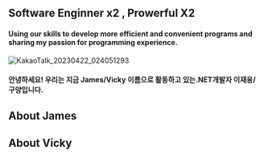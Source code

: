 



## Software Enginner x2 , Prowerful X2
#### Using our skills to develop more efficient and convenient programs and sharing my passion for programming experience.

![KakaoTalk_20230422_024051293](https://user-images.githubusercontent.com/101777355/233700887-91b76c25-12b7-4013-a67e-f409608eeedc.jpg)

#### 안녕하세요! 우리는 지금 James/Vicky 이름으로 활동하고 있는.NET개발자 이재웅/구양입니다. 

## About James


## About Vicky




